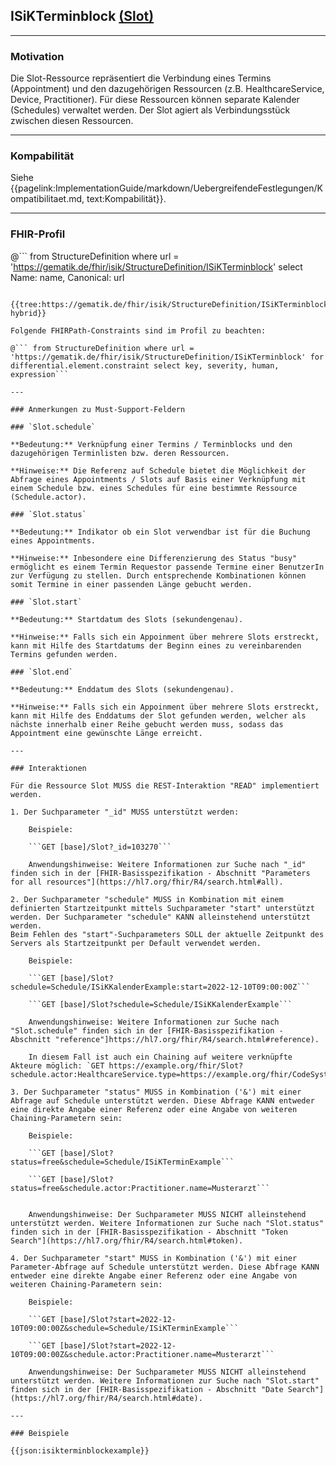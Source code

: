 ## ISiKTerminblock [(Slot)](https://hl7.org/fhir/R4/slot.html)

---

### Motivation

Die Slot-Ressource repräsentiert die Verbindung eines Termins (Appointment) und den dazugehörigen Ressourcen (z.B. HealthcareService, Device, Practitioner). Für diese Ressourcen können separate Kalender (Schedules) verwaltet werden. Der Slot agiert als Verbindungsstück zwischen diesen Ressourcen.

---

### Kompabilität

Siehe {{pagelink:ImplementationGuide/markdown/UebergreifendeFestlegungen/Kompatibilitaet.md, text:Kompabilität}}.

---

### FHIR-Profil

@```
from StructureDefinition where url = 'https://gematik.de/fhir/isik/StructureDefinition/ISiKTerminblock' select Name: name, Canonical: url
```

{{tree:https://gematik.de/fhir/isik/StructureDefinition/ISiKTerminblock, hybrid}}

Folgende FHIRPath-Constraints sind im Profil zu beachten:

@``` from StructureDefinition where url = 'https://gematik.de/fhir/isik/StructureDefinition/ISiKTerminblock' for differential.element.constraint select key, severity, human, expression```

---

### Anmerkungen zu Must-Support-Feldern

### `Slot.schedule`

**Bedeutung:** Verknüpfung einer Termins / Terminblocks und den dazugehörigen Terminlisten bzw. deren Ressourcen.

**Hinweise:** Die Referenz auf Schedule bietet die Möglichkeit der Abfrage eines Appointments / Slots auf Basis einer Verknüpfung mit einem Schedule bzw. eines Schedules für eine bestimmte Ressource (Schedule.actor).

### `Slot.status`

**Bedeutung:** Indikator ob ein Slot verwendbar ist für die Buchung eines Appointments.

**Hinweise:** Inbesondere eine Differenzierung des Status "busy" ermöglicht es einem Termin Requestor passende Termine einer BenutzerIn zur Verfügung zu stellen. Durch entsprechende Kombinationen können somit Termine in einer passenden Länge gebucht werden.

### `Slot.start`

**Bedeutung:** Startdatum des Slots (sekundengenau).

**Hinweise:** Falls sich ein Appoinment über mehrere Slots erstreckt, kann mit Hilfe des Startdatums der Beginn eines zu vereinbarenden Termins gefunden werden.

### `Slot.end`

**Bedeutung:** Enddatum des Slots (sekundengenau).

**Hinweise:** Falls sich ein Appoinment über mehrere Slots erstreckt, kann mit Hilfe des Enddatums der Slot gefunden werden, welcher als nächste innerhalb einer Reihe gebucht werden muss, sodass das Appointment eine gewünschte Länge erreicht.

---

### Interaktionen

Für die Ressource Slot MUSS die REST-Interaktion "READ" implementiert werden.

1. Der Suchparameter "_id" MUSS unterstützt werden:

    Beispiele:

    ```GET [base]/Slot?_id=103270```

    Anwendungshinweise: Weitere Informationen zur Suche nach "_id" finden sich in der [FHIR-Basisspezifikation - Abschnitt "Parameters for all resources"](https://hl7.org/fhir/R4/search.html#all).

2. Der Suchparameter "schedule" MUSS in Kombination mit einem definierten Startzeitpunkt mittels Suchparameter "start" unterstützt werden. Der Suchparameter "schedule" KANN alleinstehend unterstützt werden.
Beim Fehlen des "start"-Suchparameters SOLL der aktuelle Zeitpunkt des Servers als Startzeitpunkt per Default verwendet werden.

    Beispiele:

    ```GET [base]/Slot?schedule=Schedule/ISiKKalenderExample:start=2022-12-10T09:00:00Z```

    ```GET [base]/Slot?schedule=Schedule/ISiKKalenderExample```

    Anwendungshinweise: Weitere Informationen zur Suche nach "Slot.schedule" finden sich in der [FHIR-Basisspezifikation - Abschnitt "reference"]https://hl7.org/fhir/R4/search.html#reference).

    In diesem Fall ist auch ein Chaining auf weitere verknüpfte Akteure möglich: `GET https://example.org/fhir/Slot?schedule.actor:HealthcareService.type=https://example.org/fhir/CodeSystem/Behandlungsleistung|CT`

3. Der Suchparameter "status" MUSS in Kombination ('&') mit einer Abfrage auf Schedule unterstützt werden. Diese Abfrage KANN entweder eine direkte Angabe einer Referenz oder eine Angabe von weiteren Chaining-Parametern sein:

    Beispiele:

    ```GET [base]/Slot?status=free&schedule=Schedule/ISiKTerminExample```

    ```GET [base]/Slot?status=free&schedule.actor:Practitioner.name=Musterarzt```


    Anwendungshinweise: Der Suchparameter MUSS NICHT alleinstehend unterstützt werden. Weitere Informationen zur Suche nach "Slot.status" finden sich in der [FHIR-Basisspezifikation - Abschnitt "Token Search"](https://hl7.org/fhir/R4/search.html#token).

4. Der Suchparameter "start" MUSS in Kombination ('&') mit einer Parameter-Abfrage auf Schedule unterstützt werden. Diese Abfrage KANN entweder eine direkte Angabe einer Referenz oder eine Angabe von weiteren Chaining-Parametern sein:

    Beispiele:

    ```GET [base]/Slot?start=2022-12-10T09:00:00Z&schedule=Schedule/ISiKTerminExample```

    ```GET [base]/Slot?start=2022-12-10T09:00:00Z&schedule.actor:Practitioner.name=Musterarzt```

    Anwendungshinweise: Der Suchparameter MUSS NICHT alleinstehend unterstützt werden. Weitere Informationen zur Suche nach "Slot.start" finden sich in der [FHIR-Basisspezifikation - Abschnitt "Date Search"](https://hl7.org/fhir/R4/search.html#date).

---

### Beispiele

{{json:isikterminblockexample}}